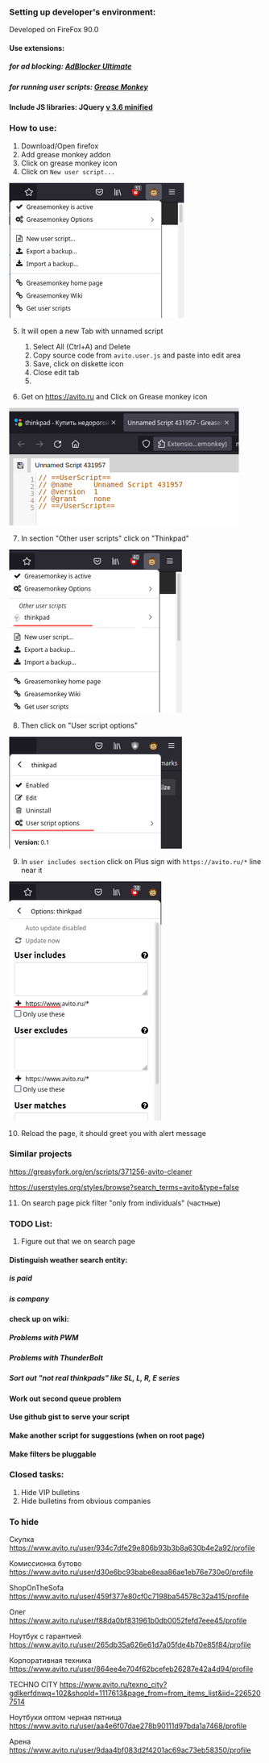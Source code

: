 ### Setting up developer's environment:

Developed on FireFox 90.0

#### Use extensions:

##### for ad blocking: [AdBlocker Ultimate](https://addons.mozilla.org/en-US/firefox/addon/adblocker-ultimate/)

##### for running user scripts: [Grease Monkey](https://addons.mozilla.org/en-US/firefox/addon/greasemonkey/)

#### Include JS libraries: JQuery [v 3.6 minified](https://code.jquery.com/jquery-3.6.0.min.js)

### How to use:

1. Download/Open firefox
2. Add grease monkey addon
3. Click on grease monkey icon
4. Click on `New user script...`

![Grease monkey main menu](docs/1.png "click on new user script")

5. It will open a new Tab with unnamed script

   1. Select All (Ctrl+A) and Delete
   2. Copy source code from `avito.user.js` and paste into edit area
   3. Save, click on diskette icon
   4. Close edit tab
   5. 
6. Get on https://avito.ru and Click on Grease monkey icon

![Edit script Tab](docs/2.png "Copy and paste avito.user.js into edit area and save")

7. In section "Other user scripts" click on "Thinkpad"

![Other user scripts section](docs/3.png "Click on Thinkpad")

8. Then click on "User script options"

![Script editing menu](docs/4.png "Click on User script options")

9. In `user includes section` click on Plus sign with `https://avito.ru/*` line near it

![Options for thinkpad script](docs/5.png "Click on Plus sign")

10. Reload the page, it should greet you with alert message

### Similar projects

https://greasyfork.org/en/scripts/371256-avito-cleaner

https://userstyles.org/styles/browse?search_terms=avito&type=false

11. On search page pick filter "only from individuals" (частные)

### TODO List:

1. Figure out that we on search page

#### Distinguish weather search entity:

##### is paid

##### is company

#### check up on wiki:

##### Problems with PWM

##### Problems with ThunderBolt

##### Sort out "not real thinkpads" like SL, L, R, E series

#### Work out second queue problem

#### Use github gist to serve your script

#### Make another script for suggestions (when on root page)

#### Make filters be pluggable

### Closed tasks:

1. Hide VIP bulletins
2. Hide bulletins from obvious companies

### To hide

Скупка https://www.avito.ru/user/934c7dfe29e806b93b3b8a630b4e2a92/profile

Комиссионка бутово https://www.avito.ru/user/d30e6bc93babe8eaa86ae1eb76e730e0/profile

ShopOnTheSofa https://www.avito.ru/user/459f377e80cf0c7198ba54578c32a415/profile

Олег https://www.avito.ru/user/f88da0bf831961b0db0052fefd7eee45/profile

Ноутбук с гарантией https://www.avito.ru/user/265db35a626e61d7a05fde4b70e85f84/profile

Корпоративная техника https://www.avito.ru/user/864ee4e704f62bcefeb26287e42a4d94/profile

TECHNO CITY https://www.avito.ru/texno_city?gdlkerfdnwq=102&shopId=1117613&page_from=from_items_list&iid=2265207514

Ноутбуки оптом черная пятница https://www.avito.ru/user/aa4e6f07dae278b90111d97bda1a7468/profile

Арена https://www.avito.ru/user/9daa4bf083d2f4201ac69ac73eb58350/profile


